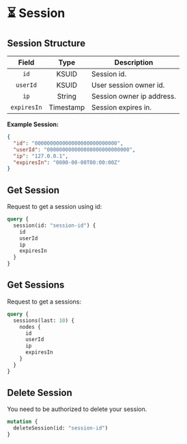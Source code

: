 # ⏳ Session

## Session Structure

| Field       | Type      | Description               |
| :---------: | :-------: | ------------------------- |
| `id`        | KSUID     | Session id.               |
| `userId`    | KSUID     | User session owner id.    |
| `ip`        | String    | Session owner ip address. |
| `expiresIn` | Timestamp | Session expires in.       |

**Example Session:**

```json
{
  "id": "000000000000000000000000000",
  "userId": "000000000000000000000000000",
  "ip": "127.0.0.1",
  "expiresIn": "0000-00-00T00:00:00Z"
}
```

## Get Session

Request to get a session using id:

```graphql
query {
  session(id: "session-id") {
    id
    userId
    ip
    expiresIn
  }
}
```

## Get Sessions

Request to get a sessions:

```graphql
query {
  sessions(last: 10) {
    nodes {
      id
      userId
      ip
      expiresIn
    }
  }
}
```

## Delete Session

You need to be authorized to delete your session.

```graphql
mutation {
  deleteSession(id: "session-id")
}
```
